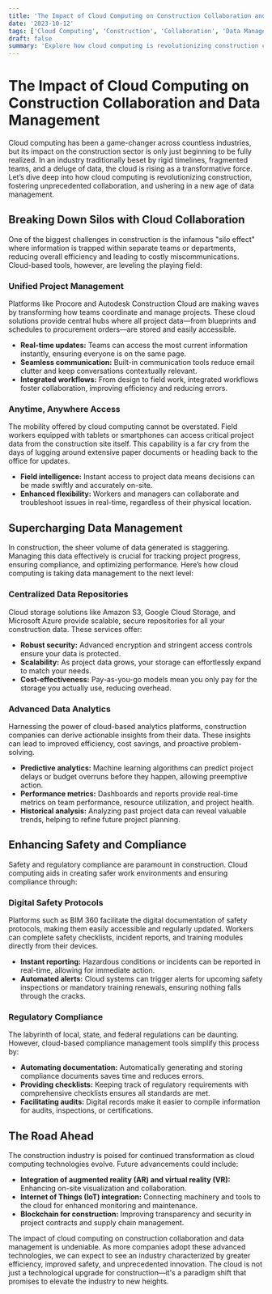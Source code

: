 ```yaml
---
title: 'The Impact of Cloud Computing on Construction Collaboration and Data Management'
date: '2023-10-12'
tags: ['Cloud Computing', 'Construction', 'Collaboration', 'Data Management']
draft: false
summary: 'Explore how cloud computing is revolutionizing construction collaboration and data management, bringing a wave of innovation and efficiency to the industry.'
---
```


# The Impact of Cloud Computing on Construction Collaboration and Data Management

Cloud computing has been a game-changer across countless industries, but its impact on the construction sector is only just beginning to be fully realized. In an industry traditionally beset by rigid timelines, fragmented teams, and a deluge of data, the cloud is rising as a transformative force. Let’s dive deep into how cloud computing is revolutionizing construction, fostering unprecedented collaboration, and ushering in a new age of data management.

## Breaking Down Silos with Cloud Collaboration

One of the biggest challenges in construction is the infamous "silo effect" where information is trapped within separate teams or departments, reducing overall efficiency and leading to costly miscommunications. Cloud-based tools, however, are leveling the playing field:

### Unified Project Management

Platforms like Procore and Autodesk Construction Cloud are making waves by transforming how teams coordinate and manage projects. These cloud solutions provide central hubs where all project data—from blueprints and schedules to procurement orders—are stored and easily accessible. 

* **Real-time updates:** Teams can access the most current information instantly, ensuring everyone is on the same page.
* **Seamless communication:** Built-in communication tools reduce email clutter and keep conversations contextually relevant.
* **Integrated workflows:** From design to field work, integrated workflows foster collaboration, improving efficiency and reducing errors.

### Anytime, Anywhere Access

The mobility offered by cloud computing cannot be overstated. Field workers equipped with tablets or smartphones can access critical project data from the construction site itself. This capability is a far cry from the days of lugging around extensive paper documents or heading back to the office for updates.

* **Field intelligence:** Instant access to project data means decisions can be made swiftly and accurately on-site.
* **Enhanced flexibility:** Workers and managers can collaborate and troubleshoot issues in real-time, regardless of their physical location.

## Supercharging Data Management

In construction, the sheer volume of data generated is staggering. Managing this data effectively is crucial for tracking project progress, ensuring compliance, and optimizing performance. Here’s how cloud computing is taking data management to the next level:

### Centralized Data Repositories

Cloud storage solutions like Amazon S3, Google Cloud Storage, and Microsoft Azure provide scalable, secure repositories for all your construction data. These services offer:

* **Robust security:** Advanced encryption and stringent access controls ensure your data is protected.
* **Scalability:** As project data grows, your storage can effortlessly expand to match your needs.
* **Cost-effectiveness:** Pay-as-you-go models mean you only pay for the storage you actually use, reducing overhead.

### Advanced Data Analytics

Harnessing the power of cloud-based analytics platforms, construction companies can derive actionable insights from their data. These insights can lead to improved efficiency, cost savings, and proactive problem-solving.

* **Predictive analytics:** Machine learning algorithms can predict project delays or budget overruns before they happen, allowing preemptive action.
* **Performance metrics:** Dashboards and reports provide real-time metrics on team performance, resource utilization, and project health.
* **Historical analysis:** Analyzing past project data can reveal valuable trends, helping to refine future project planning.

## Enhancing Safety and Compliance

Safety and regulatory compliance are paramount in construction. Cloud computing aids in creating safer work environments and ensuring compliance through:

### Digital Safety Protocols

Platforms such as BIM 360 facilitate the digital documentation of safety protocols, making them easily accessible and regularly updated. Workers can complete safety checklists, incident reports, and training modules directly from their devices.

* **Instant reporting:** Hazardous conditions or incidents can be reported in real-time, allowing for immediate action.
* **Automated alerts:** Cloud systems can trigger alerts for upcoming safety inspections or mandatory training renewals, ensuring nothing falls through the cracks.

### Regulatory Compliance

The labyrinth of local, state, and federal regulations can be daunting. However, cloud-based compliance management tools simplify this process by:

* **Automating documentation:** Automatically generating and storing compliance documents saves time and reduces errors.
* **Providing checklists:** Keeping track of regulatory requirements with comprehensive checklists ensures all standards are met.
* **Facilitating audits:** Digital records make it easier to compile information for audits, inspections, or certifications.

## The Road Ahead

The construction industry is poised for continued transformation as cloud computing technologies evolve. Future advancements could include:

* **Integration of augmented reality (AR) and virtual reality (VR):** Enhancing on-site visualization and collaboration.
* **Internet of Things (IoT) integration:** Connecting machinery and tools to the cloud for enhanced monitoring and maintenance.
* **Blockchain for construction:** Improving transparency and security in project contracts and supply chain management.

The impact of cloud computing on construction collaboration and data management is undeniable. As more companies adopt these advanced technologies, we can expect to see an industry characterized by greater efficiency, improved safety, and unprecedented innovation. The cloud is not just a technological upgrade for construction—it's a paradigm shift that promises to elevate the industry to new heights.